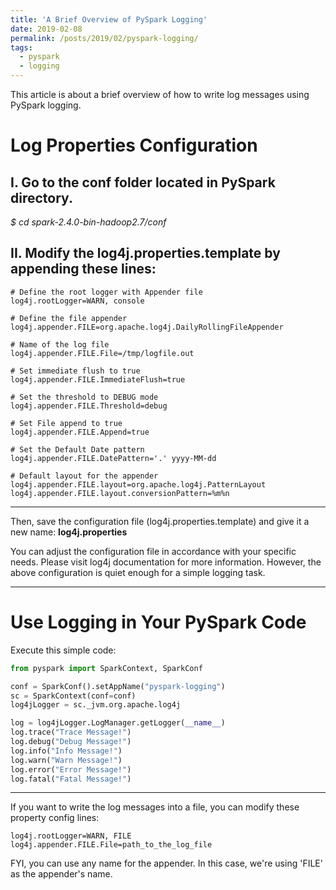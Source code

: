 ```yaml
---
title: 'A Brief Overview of PySpark Logging'
date: 2019-02-08
permalink: /posts/2019/02/pyspark-logging/
tags:
  - pyspark
  - logging
---
```


This article is about a brief overview of how to write log messages using PySpark logging.<br/>

# Log Properties Configuration

## I. Go to the **conf** folder located in PySpark directory.<br/>

<p>
  <i>
$ cd spark-2.4.0-bin-hadoop2.7/conf
  </i>
</p>

## II. Modify the **log4j.properties.template** by appending these lines:<br/>

```
# Define the root logger with Appender file
log4j.rootLogger=WARN, console

# Define the file appender
log4j.appender.FILE=org.apache.log4j.DailyRollingFileAppender

# Name of the log file
log4j.appender.FILE.File=/tmp/logfile.out

# Set immediate flush to true
log4j.appender.FILE.ImmediateFlush=true 

# Set the threshold to DEBUG mode
log4j.appender.FILE.Threshold=debug

# Set File append to true
log4j.appender.FILE.Append=true

# Set the Default Date pattern
log4j.appender.FILE.DatePattern='.' yyyy-MM-dd

# Default layout for the appender
log4j.appender.FILE.layout=org.apache.log4j.PatternLayout
log4j.appender.FILE.layout.conversionPattern=%m%n
```

---

<p>
Then, save the configuration file (log4j.properties.template) and give it a new name: <b>log4j.properties</b>
</p>

<p>
You can adjust the configuration file in accordance with your specific needs. Please visit log4j documentation for more information. However, the above configuration is quiet enough for a simple logging task.
</p>

---

<h1>Use Logging in Your PySpark Code</h1>

Execute this simple code:<br/>

```python
from pyspark import SparkContext, SparkConf

conf = SparkConf().setAppName("pyspark-logging")
sc = SparkContext(conf=conf)
log4jLogger = sc._jvm.org.apache.log4j

log = log4jLogger.LogManager.getLogger(__name__)
log.trace("Trace Message!")
log.debug("Debug Message!")
log.info("Info Message!")
log.warn("Warn Message!")
log.error("Error Message!")
log.fatal("Fatal Message!")
```

---

If you want to write the log messages into a file, you can modify these property config lines:<br/>

```
log4j.rootLogger=WARN, FILE
log4j.appender.FILE.File=path_to_the_log_file
```

FYI, you can use any name for the appender. In this case, we're using 'FILE' as the appender's name.
